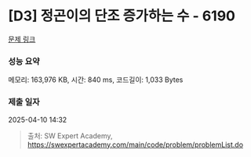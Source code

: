 # [D3] 정곤이의 단조 증가하는 수 - 6190 

[문제 링크](https://swexpertacademy.com/main/code/problem/problemDetail.do?contestProbId=AWcPjEuKAFgDFAU4) 

### 성능 요약

메모리: 163,976 KB, 시간: 840 ms, 코드길이: 1,033 Bytes

### 제출 일자

2025-04-10 14:32



> 출처: SW Expert Academy, https://swexpertacademy.com/main/code/problem/problemList.do
